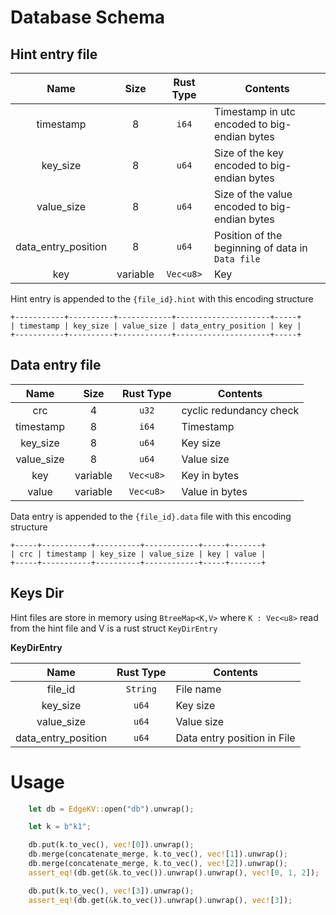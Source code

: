 # Database Schema
## Hint entry file
**Name**|**Size**|**Rust Type**|**Contents**
:-----:|:-----:|:-----:|-----
timestamp|8| `i64`| Timestamp in utc encoded to big-endian bytes
key_size| 8| `u64`| Size of the key encoded to big-endian bytes
value_size|8| `u64`| Size of the value encoded to big-endian bytes
data_entry_position| 8| `u64`| Position of the beginning of data in `Data file`
key|variable| `Vec<u8>`| Key


Hint entry is appended to the `{file_id}.hint` with this encoding structure

```
+-----------+----------+------------+---------------------+-----+
| timestamp | key_size | value_size | data_entry_position | key |
+-----------+----------+------------+---------------------+-----+
```


## Data entry file
| **Name**    | **Size**   | **Rust Type**  | **Contents**            |
|:-----------:|:----------:|:--------------:|-------------------------|
| crc         | 4          | `u32`          | cyclic redundancy check |
| timestamp   | 8          | `i64`          | Timestamp               |
| key_size    | 8          | `u64`          | Key size                |
| value_size  | 8          | `u64`          | Value size              |
| key         | variable   | `Vec<u8>`      | Key in bytes            |
| value       | variable   | `Vec<u8>`      | Value in bytes          |

Data entry is appended to the `{file_id}.data` file with this encoding structure
```
+-----+-----------+----------+------------+-----+-------+
| crc | timestamp | key_size | value_size | key | value |
+-----+-----------+----------+------------+-----+-------+
```

## Keys Dir
Hint files are store in memory using `BtreeMap<K,V>`
where `K : Vec<u8>` read from the hint file and V is a rust struct `KeyDirEntry` 

**KeyDirEntry**

| Name                | Rust Type | Contents                    |
|:-------------------:|:---------:|-----------------------------|
| file_id             | `String`  | File name                   |
| key_size            | `u64`     | Key size                    |
| value_size          | `u64`     | Value size                  |
| data_entry_position | `u64`     | Data entry position in File |


# Usage

```rust
    let db = EdgeKV::open("db").unwrap();

    let k = b"k1";

    db.put(k.to_vec(), vec![0]).unwrap();
    db.merge(concatenate_merge, k.to_vec(), vec![1]).unwrap();
    db.merge(concatenate_merge, k.to_vec(), vec![2]).unwrap();
    assert_eq!(db.get(&k.to_vec()).unwrap().unwrap(), vec![0, 1, 2]);

    db.put(k.to_vec(), vec![3]).unwrap();
    assert_eq!(db.get(&k.to_vec()).unwrap().unwrap(), vec![3]);
```